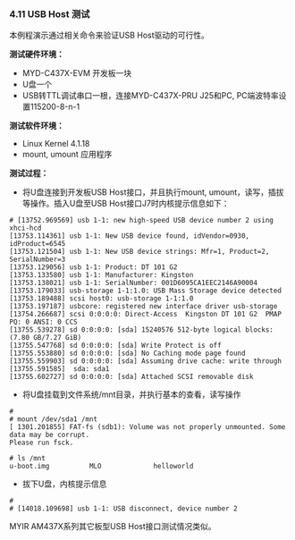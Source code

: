 ### 4.11 USB Host 测试

本例程演示通过相关命令来验证USB Host驱动的可行性。

**测试硬件环境：**

* MYD-C437X-EVM 开发板一块  
* U盘一个  
* USB转TTL调试串口一根，连接MYD-C437X-PRU J25和PC, PC端波特率设置115200-8-n-1

**测试软件环境：**

* Linux Kernel 4.1.18   
* mount, umount 应用程序  

**测试过程：**

* 将U盘连接到开发板USB Host接口，并且执行mount, umount，读写，插拔等操作。插入U盘至USB Host接口J7时内核提示信息如下：  

```
# [13752.969569] usb 1-1: new high-speed USB device number 2 using xhci-hcd
[13753.114361] usb 1-1: New USB device found, idVendor=0930, idProduct=6545
[13753.121504] usb 1-1: New USB device strings: Mfr=1, Product=2, SerialNumber=3
[13753.129056] usb 1-1: Product: DT 101 G2
[13753.133580] usb 1-1: Manufacturer: Kingston
[13753.138021] usb 1-1: SerialNumber: 001D6095CA1EEC2146A90004
[13753.179033] usb-storage 1-1:1.0: USB Mass Storage device detected
[13753.189488] scsi host0: usb-storage 1-1:1.0
[13753.197187] usbcore: registered new interface driver usb-storage
[13754.266687] scsi 0:0:0:0: Direct-Access  Kingston DT 101 G2  PMAP PQ: 0 ANSI: 0 CCS
[13755.539278] sd 0:0:0:0: [sda] 15240576 512-byte logical blocks: (7.80 GB/7.27 GiB)
[13755.547768] sd 0:0:0:0: [sda] Write Protect is off
[13755.553880] sd 0:0:0:0: [sda] No Caching mode page found
[13755.559903] sd 0:0:0:0: [sda] Assuming drive cache: write through
[13755.591585]  sda: sda1
[13755.602727] sd 0:0:0:0: [sda] Attached SCSI removable disk
```

* 将U盘挂载到文件系统/mnt目录，并执行基本的查看，读写操作  

```
#
# mount /dev/sda1 /mnt
[ 1301.201855] FAT-fs (sdb1): Volume was not properly unmounted. Some data may be corrupt. 
Please run fsck.

# ls /mnt
u-boot.img          MLO             helloworld
```

* 拔下U盘，内核提示信息   

```
#
# [14018.109698] usb 1-1: USB disconnect, device number 2
```

MYIR AM437X系列其它板型USB Host接口测试情况类似。

